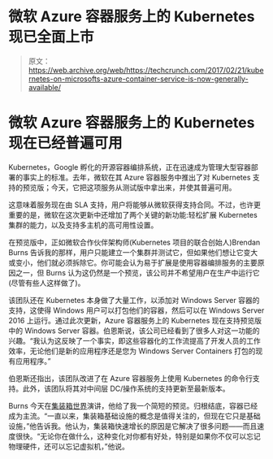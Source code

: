 # 微软 Azure 容器服务上的 Kubernetes 现已全面上市 

> 原文：<https://web.archive.org/web/https://techcrunch.com/2017/02/21/kubernetes-on-microsofts-azure-container-service-is-now-generally-available/>

# 微软 Azure 容器服务上的 Kubernetes 现在已经普遍可用

Kubernetes，Google 孵化的开源容器编排系统，正在迅速成为管理大型容器部署的事实上的标准。去年，微软在其 Azure 容器服务中推出了对 Kubernetes 支持的预览版；今天，它把这项服务从测试版中拿出来，并使其普遍可用。

这意味着服务现在由 SLA 支持，用户将能够从微软获得支持合同。不过，也许更重要的是，微软在这次更新中还增加了两个关键的新功能:轻松扩展 Kubernetes 集群的能力，以及支持多主机的高可用性设置。

在预览版中，正如微软合作伙伴架构师(Kubernetes 项目的联合创始人)Brendan Burns 告诉我的那样，用户只能建立一个集群并测试它，但如果他们想让它变大或变小，他们就必须拆除它。你可能会认为易于扩展是使用容器编排服务的主要原因之一，但 Burns 认为这仍然是一个预览，该公司并不希望用户在生产中运行它(尽管有些人这样做了)。

该团队还在 Kubernetes 本身做了大量工作，以添加对 Windows Server 容器的支持，这使得 Windows 用户可以打包他们的容器，然后可以在 Windows Server 2016 上运行。通过此次更新，Azure 容器服务上的 Kubernetes 现在支持预览版中的 Windows Server 容器。伯恩斯说，该公司已经看到了很多人对这一功能的兴趣。“我认为这反映了一个事实，即这些容器化的工作流提高了开发人员的工作效率，无论他们是新的应用程序还是您为 Windows Server Containers 打包的现有应用程序。”

伯恩斯还指出，该团队改进了在 Azure 容器服务上使用 Kubernetes 的命令行支持。此外，该团队将其对中间层 DC/操作系统的支持更新至最新版本。

Burns 今天在[集装箱世界](https://web.archive.org/web/20221206060328/https://tmt.knect365.com/container-world/)演讲，他给了我一个简短的预览。归根结底，容器已经成为主流。“一直以来，集装箱基础设施的概念是值得关注的，但现在它只是基础设施，”他告诉我。他认为，集装箱快速增长的原因是它解决了很多问题——而且速度很快。“无论你在做什么，这种变化对你都有好处，特别是如果你不仅可以忘记物理硬件，还可以忘记虚拟机，”他说。